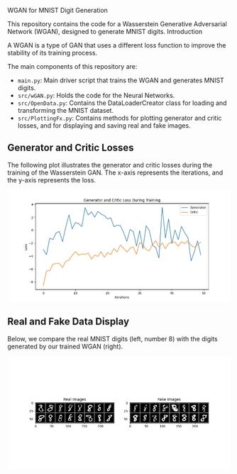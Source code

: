 WGAN for MNIST Digit Generation

This repository contains the code for a Wasserstein Generative Adversarial Network (WGAN), designed to generate MNIST digits.
Introduction

A WGAN is a type of GAN that uses a different loss function to improve the stability of its training process. 

The main components of this repository are:

<ul>
    <li><code>main.py</code>: Main driver script that trains the WGAN and generates MNIST digits.</li>
    <li><code>src/wGAN.py</code>: Holds the code for the Neural Networks.</li>
    <li><code>src/OpenData.py</code>: Contains the DataLoaderCreator class for loading and transforming the MNIST dataset.</li>
    <li><code>src/PlottingFx.py</code>: Contains methods for plotting generator and critic losses, and for displaying and saving real and fake images.</li>
</ul>

<h2>Generator and Critic Losses</h2>
<p>
    The following plot illustrates the generator and critic losses during the training of the Wasserstein GAN. The x-axis represents the iterations, and the y-axis represents the loss.
</p>
<img src="images/Generator_and_Critic_Loss.png" alt="Loss Plot">

<h2>Real and Fake Data Display</h2>
<p>
    Below, we compare the real MNIST digits (left, number 8) with the digits generated by our trained WGAN (right).
</p>
<img src="images/plot_real_vs_fake.png" alt="Real vs Fake Digits">
